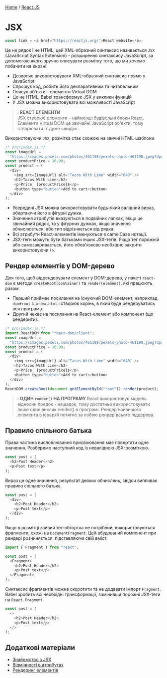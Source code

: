 [Home](../../README.md) / [React JS](../README_REACT.md)

# JSX

```JavaScript
const link = <a href="https://reactjs.org/">React website</a>;
```

Це не рядок і не HTML, цей XML-образний синтаксис називається `JSX` (JavaScript Syntax Extension) - розширення синтаксису JavaScript, за допомогою якого зручно описувати розмітку того, що ми хочемо побачити на екрані.

* Дозволяє використовувати XML-образний синтаксис прямо у JavaScript
* Спрощує код, робить його декларативним та читабельним
* Описує об'єкти - елементи Virtual DOM
* Це не HTML, Babel трансформує JSX у виклики функцій
* У JSX можна використовувати всі можливості JavaScript

> :information_source: **REACT ЕЛЕМЕНТИ**\
JSX створює елементи – найменші будівельні блоки React. Елементи Virtual DOM це звичайні JavaScript об'єкти, тому створювати їх дуже швидко.

Використовуючи `JSX`, розмітка стає схожою на звичні HTML-шаблони.

```JavaScript
/* src/index.js */
const imageUrl =
  "https://images.pexels.com/photos/461198/pexels-photo-461198.jpeg?dpr=2&h=480&w=640";
const productPrice = 10.99;
const product = (
  <div>
    <img src={imageUrl} alt="Tacos With Lime" width="640" />
    <h2>Tacos With Lime</h2>
    <p>Price: {productPrice}$</p>
    <button type="button">Add to cart</button>
  </div>
);
```

* Усередині JSX можна використовувати будь-який валідний вираз, обертаючи його в фігурні дужки.
* Значення атрибутів вказуються в подвійних лапках, якщо це звичайний рядок, та у фігурних дужках, якщо значення обчислюється, або тип відрізняється від рядка.
* Всі атрибути React-елементів іменуються в camelCase нотації.
* JSX-теги можуть бути батьками інших JSX-тегів. Якщо тег порожній або самозакривається, його обов'язково необхідно закрити використовуючи />.

## Рендер елементів у DOM-дерево

Для того, щоб відрендерувати елемент у DOM-дерево, у пакеті `react-dom` є методи `createRoot(container)` та `render(element)`, які працюють разом.

* Перший приймає посилання на існуючий DOM-елемент, наприклад `div#root` з `index.html` і створює корінь, в який буде рендеруватись вся програма.
* Другий чекає на посилання на React-елемент або компонент (що рендерити).

```JavaScript
/* src/index.js */
import ReactDOM from "react-dom/client";
const imageUrl =
  "https://images.pexels.com/photos/461198/pexels-photo-461198.jpeg?dpr=2&h=480&w=640";
const productPrice = 10.99;
const product = (
  <div>
    <img src={imageUrl} alt="Tacos With Lime" width="640" />
    <h2>Tacos With Lime</h2>
    <p>Price: {productPrice}$</p>
    <button type="button">Add to cart</button>
  </div>
);
ReactDOM.createRoot(document.getElementById("root")).render(product);
```

> :information_source: **ОДИН `render()` НА ПРОГРАМУ**
React використовує модель відносин предок - нащадок, тому достатньо використовувати лише один виклик render() в програмі. Рендер найвищого елемента в ієрархії потягне за собою рендер всього піддерева.

## Правило спільного батька

Права частина висловлювання присвоювання має повертати одне значення. Розберемо наступний код із невалідною JSX-розміткою.

```JavaScript
const post = (
  <h2>Post Header</h2>
  <p>Post text</p>
);
```

Вираз це одне значення, результат деяких обчислень, звідси випливає правило спільного батька.

```JavaScript
const post = (
  <div>
    <h2>Post Header</h2>
    <p>Post text</p>
  </div>
);
```

Якщо в розмітці зайвий тег-обгортка не потрібний, використовуються фрагменти, схожі на `DocumentFragment`. Цей вбудований компонент при рендері розчиняється, підставляючи свій вміст.

```JavaScript
import { Fragment } from "react";

const post = (
  <Fragment>
    <h2>Post Header</h2>
    <p>Post text</p>
  </Fragment>
);
```

Синтаксис фрагментів можна скоротити та не додавати імпорт `Fragment`. Babel зробить всі необхідні трансформації, замінивши порожні JSX-теги на `React.Fragment`.

```JavaScript
const post = (
  <>
    <h2>Post Header</h2>
    <p>Post text</p>
  </>
);
```

## Додаткові матеріали

* [Знайомство з JSX](https://reactjs.org/docs/introducing-jsx.html)
* [Відмінності в атрибутах](https://reactjs.org/docs/dom-elements.html#differences-in-attributes)
* [Рендеринг елементів](https://reactjs.org/docs/rendering-elements.html)
